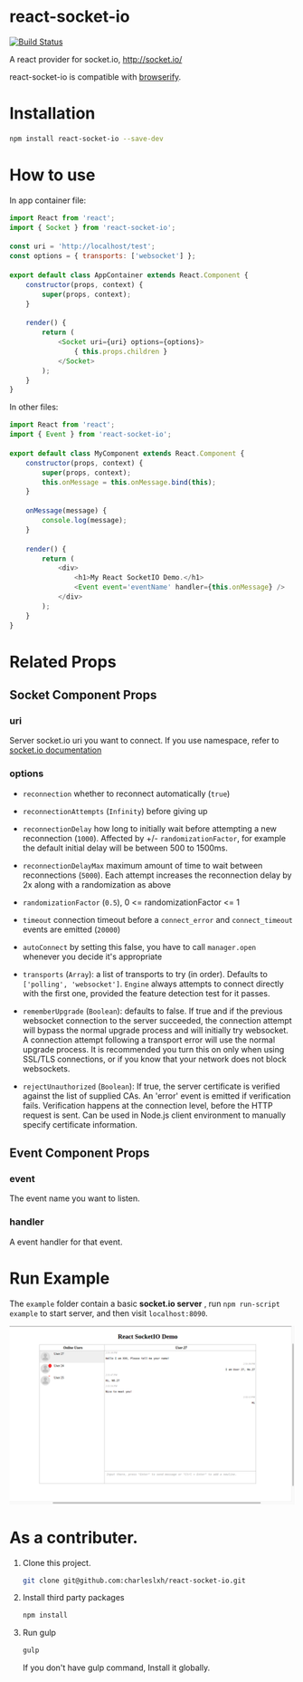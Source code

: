 # react-socket-io

[![Build Status](https://travis-ci.org/charleslxh/react-socket-io.svg?branch=master)](https://travis-ci.org/charleslxh/react-socket-io)

A react provider for socket.io, http://socket.io/

react-socket-io is compatible with [browserify](http://browserify.org/).

# Installation

```bash
npm install react-socket-io --save-dev
```

# How to use

In app container file:

```js
import React from 'react';
import { Socket } from 'react-socket-io';

const uri = 'http://localhost/test';
const options = { transports: ['websocket'] };

export default class AppContainer extends React.Component {
    constructor(props, context) {
        super(props, context);
    }

    render() {
        return (
            <Socket uri={uri} options={options}> 
                { this.props.children }
            </Socket>
        );
    }
}
```

In other files:

```js
import React from 'react';
import { Event } from 'react-socket-io';

export default class MyComponent extends React.Component {
    constructor(props, context) {
        super(props, context);
        this.onMessage = this.onMessage.bind(this);
    }

    onMessage(message) {
        console.log(message);
    }

    render() {
        return (
            <div>
                <h1>My React SocketIO Demo.</h1>
                <Event event='eventName' handler={this.onMessage} />
            </div>
        );
    }
}

```

# Related Props

## Socket Component Props

###  uri

Server socket.io uri you want to connect. If you use namespace, refer to [socket.io documentation](http://socket.io/docs/rooms-and-namespaces/)

###  options
- `reconnection` whether to reconnect automatically (`true`)

- `reconnectionAttempts` (`Infinity`) before giving up

- `reconnectionDelay` how long to initially wait before attempting a new
   reconnection (`1000`). Affected by +/- `randomizationFactor`,
   for example the default initial delay will be between 500 to 1500ms.

- `reconnectionDelayMax` maximum amount of time to wait between
   reconnections (`5000`). Each attempt increases the reconnection delay by 2x
   along with a randomization as above

- `randomizationFactor` (`0.5`), 0 <= randomizationFactor <= 1

- `timeout` connection timeout before a `connect_error`
   and `connect_timeout` events are emitted (`20000`)

- `autoConnect` by setting this false, you have to call `manager.open`
   whenever you decide it's appropriate

- `transports` (`Array`): a list of transports to try (in order).
    Defaults to `['polling', 'websocket']`. `Engine`
    always attempts to connect directly with the first one, provided the
    feature detection test for it passes.

- `rememberUpgrade` (`Boolean`): defaults to false.
           If true and if the previous websocket connection to the server succeeded,
           the connection attempt will bypass the normal upgrade process and will initially
           try websocket. A connection attempt following a transport error will use the
           normal upgrade process. It is recommended you turn this on only when using
           SSL/TLS connections, or if you know that your network does not block websockets.

- `rejectUnauthorized` (`Boolean`): If true, the server certificate is verified against the list of supplied CAs. An 'error' event is emitted if verification fails. Verification happens at the connection level, before the HTTP request is sent. Can be used in Node.js client environment to manually specify certificate information.

## Event Component Props

### event

The event name you want to listen.

### handler

A event handler for that event.

# Run Example

The `example` folder contain a basic **socket.io server** , run `npm run-script example` to start server, and then visit `localhost:8090`.

![example](./example.png)

# As a contributer.

1. Clone this project.

    ```bash
    git clone git@github.com:charleslxh/react-socket-io.git
    ```

2. Install third party packages

    ```bash
    npm install
    ```

3. Run gulp

    ```bash
    gulp
    ```

    If you don't have gulp command, Install it globally.
